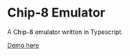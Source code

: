 # Chip-8 Emulator
A Chip-8 emulator written in Typescript.

[Demo here](https://chip8emulator.franciscodelahoz.com/)
